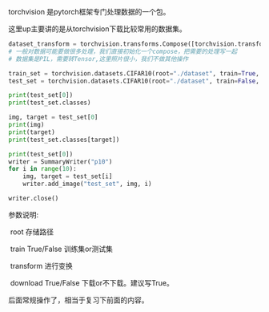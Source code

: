 torchvision 是pytorch框架专门处理数据的一个包。

这里up主要讲的是从torchvision下载比较常用的数据集。

```python
dataset_transform = torchvision.transforms.Compose([torchvision.transforms.ToTensor()])
# 一般对数据可能要做很多处理，我们直接初始化一个compose，把需要的处理写一起
# 数据集是PIL，需要转Tensor,这里照片很小，我们不做其他操作

train_set = torchvision.datasets.CIFAR10(root="./dataset", train=True, transform=dataset_transform, download=True)
test_set = torchvision.datasets.CIFAR10(root="./dataset", train=False, transform=dataset_transform, download=True)

print(test_set[0])
print(test_set.classes)

img, target = test_set[0]
print(img)
print(target)
print(test_set.classes[target])

print(test_set[0])
writer = SummaryWriter("p10")
for i in range(10):
    img, target = test_set[i]
    writer.add_image("test_set", img, i)

writer.close()
```

参数说明:

​	root  存储路径

​    train  True/False  训练集or测试集

​	transform 进行变换

​	download   True/False  下载or不下载。建议写True。

后面常规操作了，相当于复习下前面的内容。